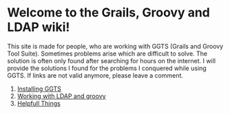 # Welcome to the Grails, Groovy and LDAP wiki!

This site is made for people, who are working with GGTS (Grails and Groovy Tool Suite). Sometimes problems arise which are difficult to solve. The solution is often only found after searching for hours on the internet. I will provide the solutions I found for the problems I conquered while using GGTS. If links are not valid anymore, please leave a comment. 

1. [Installing GGTS](Installing-GGTS)
2. [Working with LDAP and groovy](Groovy-LDAP-Tutorial)
3. [Helpfull Things](3-Helpfull-Things)
